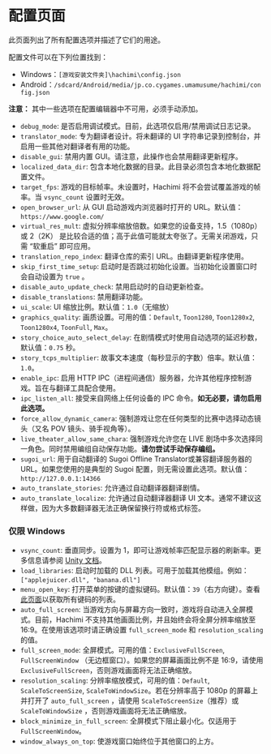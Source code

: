 # 配置页面

此页面列出了所有配置选项并描述了它们的用途。

配置文件可以在下列位置找到：
- Windows：`[游戏安装文件夹]\hachimi\config.json`
- Android：`/sdcard/Android/media/jp.co.cygames.umamusume/hachimi/config.json`

**注意：** 其中一些选项在配置编辑器中不可用，必须手动添加。

- `debug_mode`: 是否启用调试模式。目前，此选项仅启用/禁用调试日志记录。
- `translator_mode`: 专为翻译者设计。将未翻译的 UI 字符串记录到控制台，并启用一些其他对翻译者有用的功能。
- `disable_gui`: 禁用内置 GUI。请注意，此操作也会禁用翻译更新程序。
- `localized_data_dir`: 包含本地化数据的目录。此目录必须包含本地化数据配置文件。
- `target_fps`: 游戏的目标帧率。未设置时，Hachimi 将不会尝试覆盖游戏的帧率。当 `vsync_count` 设置时无效。
- `open_browser_url`: 从 GUI 启动游戏内浏览器时打开的 URL。默认值：`https://www.google.com/`
- `virtual_res_mult`: 虚拟分辨率缩放倍数。如果您的设备支持，1.5（1080p） 或 2（2K） 是比较合适的值；高于此值可能就太夸张了。无需关闭游戏，只需 “软重启” 即可应用。
- `translation_repo_index`: 翻译仓库的索引 URL。由翻译更新程序使用。
- `skip_first_time_setup`: 启动时是否跳过初始化设置。当初始化设置窗口时会自动设置为 `true` 。
- `disable_auto_update_check`: 禁用启动时的自动更新检查。
- `disable_translations`: 禁用翻译功能。
- `ui_scale`: UI 缩放比例。默认值：`1.0`（无缩放）
- `graphics_quality`: 画质设置。可用的值：`Default`, `Toon1280`, `Toon1280x2`, `Toon1280x4`, `ToonFull`, `Max`。
- `story_choice_auto_select_delay`: 在剧情模式时使用自动选项的延迟秒数，默认值：`0.75` 秒。
- `story_tcps_multiplier`: 故事文本速度（每秒显示的字数）倍率。默认值：`1.0`。
- `enable_ipc`: 启用 HTTP IPC（进程间通信）服务器，允许其他程序控制游戏。旨在与翻译工具配合使用。
- `ipc_listen_all`: 接受来自网络上任何设备的 IPC 命令。**如无必要，请勿启用此选项。**
- `force_allow_dynamic_camera`: 强制游戏让您在任何类型的比赛中选择动态镜头（又名 POV 镜头、骑手视角等）。
- `live_theater_allow_same_chara`: 强制游戏允许您在 LIVE 剧场中多次选择同一角色。同时禁用编组自动保存功能。**请勿尝试手动保存编组。**
- `sugoi_url`: 用于自动翻译的 Sugoi Offline Translator或兼容翻译服务器的 URL。如果您使用的是典型的 Sugoi 配置，则无需设置此选项。默认值：`http://127.0.0.1:14366`
- `auto_translate_stories`: 允许通过自动翻译器翻译剧情。
- `auto_translate_localize`: 允许通过自动翻译器翻译 UI 文本。通常不建议这样做，因为大多数翻译器无法正确保留换行符或格式标签。

### 仅限 Windows
- `vsync_count`: 垂直同步。设置为 1，即可让游戏帧率匹配显示器的刷新率。更多信息请参阅 [Unity 文档](https://docs.unity3d.com/ScriptReference/QualitySettings-vSyncCount.html)。
- `load_libraries`: 启动时加载的 DLL 列表。可用于加载其他模组。例如：`["applejuicer.dll", "banana.dll"]`
- `menu_open_key`: 打开菜单的按键的虚拟键码。默认值：`39`（右方向键）。查看[此页面](https://cherrytree.at/misc/vk.htm)以获取所有键码的列表。
- `auto_full_screen`: 当游戏方向与屏幕方向一致时，游戏将自动进入全屏模式。目前，Hachimi 不支持其他画面比例，并且始终会将全屏分辨率缩放至 16:9。在使用该选项时请正确设置 `full_screen_mode` 和 `resolution_scaling`的值。
- `full_screen_mode`: 全屏模式。可用的值：`ExclusiveFullScreen`, `FullScreenWindow` （无边框窗口）。如果您的屏幕画面比例不是 16:9，请使用 `ExclusiveFullScreen`，否则游戏画面将无法正确缩放。
- `resolution_scaling`: 分辨率缩放模式，可用的值：`Default`, `ScaleToScreenSize`, `ScaleToWindowSize`。若在分辨率高于 1080p 的屏幕上并打开了 `auto_full_screen` ，请使用 `ScaleToScreenSize`（推荐）或 `ScaleToWindowSize` ，否则游戏画面将无法正确缩放。
- `block_minimize_in_full_screen`: 全屏模式下阻止最小化。仅适用于 `FullScreenWindow`。
- `window_always_on_top`: 使游戏窗口始终位于其他窗口的上方。
